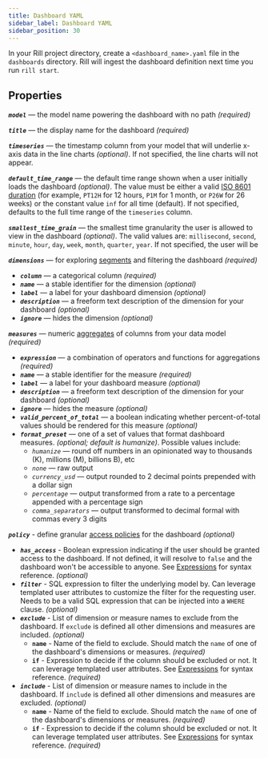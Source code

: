```yaml
---
title: Dashboard YAML
sidebar_label: Dashboard YAML
sidebar_position: 30
---
```


In your Rill project directory, create a `<dashboard_name>.yaml` file in the `dashboards` directory. Rill will ingest the dashboard definition next time you run `rill start`.

## Properties

_**`model`**_ — the model name powering the dashboard with no path _(required)_

_**`title`**_ — the display name for the dashboard _(required)_

_**`timeseries`**_ — the timestamp column from your model that will underlie x-axis data in the line charts _(optional)_. If not specified, the line charts will not appear.

_**`default_time_range`**_ — the default time range shown when a user initially loads the dashboard _(optional)_. The value must be either a valid [ISO 8601 duration](https://en.wikipedia.org/wiki/ISO_8601#Durations) (for example, `PT12H` for 12 hours, `P1M` for 1 month, or `P26W` for 26 weeks) or the constant value `inf` for all time (default). If not specified, defaults to the full time range of the `timeseries` column.

_**`smallest_time_grain`**_ — the smallest time granularity the user is allowed to view in the dashboard _(optional)_. The valid values are: `millisecond`, `second`, `minute`, `hour`, `day`, `week`, `month`, `quarter`, `year`. If not specified, the user will be 

<!-- UNCOMMENT WHEN RELEASED: -->
<!--
_**`available_time_zones`**_ — time zones that should be pinned to the top of the time zone selector _(optional)_. It should be a list of [IANA time zone identifiers](https://en.wikipedia.org/wiki/List_of_tz_database_time_zones).
-->

_**`dimensions`**_ — for exploring [segments](../../develop/metrics-dashboard#dimensions) and filtering the dashboard _(required)_
  - _**`column`**_ — a categorical column _(required)_ 
  - _**`name`**_ — a stable identifier for the dimension _(optional)_
  - _**`label`**_ — a label for your dashboard dimension _(optional)_ 
  - _**`description`**_ — a freeform text description of the dimension for your dashboard _(optional)_ 
  - _**`ignore`**_ — hides the dimension _(optional)_ 

_**`measures`**_ — numeric [aggregates](../../develop/metrics-dashboard#measures) of columns from your data model  _(required)_
  - _**`expression`**_ — a combination of operators and functions for aggregations _(required)_ 
  - _**`name`**_ — a stable identifier for the measure _(required)_
  - _**`label`**_ — a label for your dashboard measure _(optional)_ 
  - _**`description`**_ — a freeform text description of the dimension for your dashboard _(optional)_ 
  - _**`ignore`**_ — hides the measure _(optional)_ 
  - _**`valid_percent_of_total`**_ — a boolean indicating whether percent-of-total values should be rendered for this measure _(optional)_ 
  - _**`format_preset`**_ — one of a set of values that format dashboard measures. _(optional; default is humanize)_. Possible values include:
      - _`humanize`_ — round off numbers in an opinionated way to thousands (K), millions (M), billions B), etc
      - _`none`_ — raw output
      - _`currency_usd`_ —  output rounded to 2 decimal points prepended with a dollar sign
      - _`percentage`_ — output transformed from a rate to a percentage appended with a percentage sign
      - _`comma_separators`_ — output transformed to decimal formal with commas every 3 digits

_**`policy`**_ - define granular [access policies](../../develop/policies) for the dashboard _(optional)_
  - _**`has_access`**_ - Boolean expression indicating if the user should be granted access to the dashboard. If not defined, it will resolve to `false` and the dashboard won't be accessible to anyone. See [Expressions](../expressions) for syntax reference. _(optional)_
  - _**`filter`**_ - SQL expression to filter the underlying model by. Can leverage templated user attributes to customize the filter for the requesting user. Needs to be a valid SQL expression that can be injected into a `WHERE` clause. _(optional)_
  - _**`exclude`**_ - List of dimension or measure names to exclude from the dashboard. If `exclude` is defined all other dimensions and measures are included. _(optional)_
    - **`name`** - Name of the field to exclude. Should match the `name` of one of the dashboard's dimensions or measures. _(required)_ 
    - **`if`** - Expression to decide if the column should be excluded or not. It can leverage templated user attributes. See [Expressions](../expressions) for syntax reference. _(required)_
  - _**`include`**_ - List of dimension or measure names to include in the dashboard. If `include` is defined all other dimensions and measures are excluded. _(optional)_
    - **`name`** - Name of the field to exclude. Should match the `name` of one of the dashboard's dimensions or measures. _(required)_ 
    - **`if`** - Expression to decide if the column should be excluded or not. It can leverage templated user attributes. See [Expressions](../expressions) for syntax reference. _(required)_
